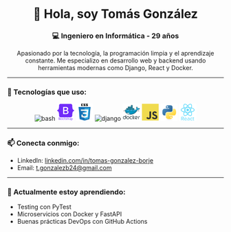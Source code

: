 <h1 align="center">👋 Hola, soy Tomás González</h1>
<h3 align="center">💻 Ingeniero en Informática - 29 años</h3>

<p align="center">Apasionado por la tecnología, la programación limpia y el aprendizaje constante. Me especializo en desarrollo web y backend usando herramientas modernas como Django, React y Docker.</p>

---

### 🚀 Tecnologías que uso:
<p align="center">
  <img src="https://www.vectorlogo.zone/logos/gnu_bash/gnu_bash-icon.svg" alt="bash" width="40"/>
  <img src="https://raw.githubusercontent.com/devicons/devicon/master/icons/bootstrap/bootstrap-plain-wordmark.svg" alt="bootstrap" width="40"/>
  <img src="https://raw.githubusercontent.com/devicons/devicon/master/icons/css3/css3-original-wordmark.svg" alt="css3" width="40"/>
  <img src="https://cdn.worldvectorlogo.com/logos/django.svg" alt="django" width="40"/>
  <img src="https://raw.githubusercontent.com/devicons/devicon/master/icons/docker/docker-original-wordmark.svg" alt="docker" width="40"/>
  <img src="https://raw.githubusercontent.com/devicons/devicon/master/icons/javascript/javascript-original.svg" alt="javascript" width="40"/>
  <img src="https://raw.githubusercontent.com/devicons/devicon/master/icons/python/python-original.svg" alt="python" width="40"/>
  <img src="https://raw.githubusercontent.com/devicons/devicon/master/icons/react/react-original-wordmark.svg" alt="react" width="40"/>
</p>

---

### 📫 Conecta conmigo:
- LinkedIn: [linkedin.com/in/tomas-gonzalez-borje](https://www.linkedin.com/in/tomas-gonzalez-borje-907b8a286)
- Email: t.gonzalezb24@gmail.com

---

### 🧠 Actualmente estoy aprendiendo:
- Testing con PyTest
- Microservicios con Docker y FastAPI
- Buenas prácticas DevOps con GitHub Actions
